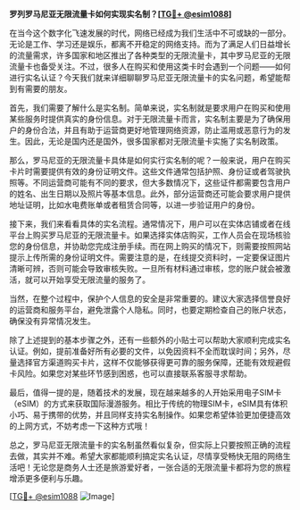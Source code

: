 **罗列罗马尼亚无限流量卡如何实现实名制？[[TG💪+ @esim1088](https://t.me/s/esim1088)]**

在当今这个数字化飞速发展的时代，网络已经成为我们生活中不可或缺的一部分。无论是工作、学习还是娱乐，都离不开稳定的网络支持。而为了满足人们日益增长的流量需求，许多国家和地区推出了各种类型的无限流量卡，其中罗马尼亚的无限流量卡也备受关注。不过，很多人在购买和使用这类卡时会遇到一个问题——如何进行实名认证？今天我们就来详细聊聊罗马尼亚无限流量卡的实名问题，希望能帮到有需要的朋友。

首先，我们需要了解什么是实名制。简单来说，实名制就是要求用户在购买和使用某些服务时提供真实的身份信息。对于无限流量卡而言，实名制主要是为了确保用户的身份合法，并且有助于运营商更好地管理网络资源，防止滥用或恶意行为的发生。因此，无论是国内还是国外，很多国家都对无限流量卡实施了实名制政策。

那么，罗马尼亚的无限流量卡具体是如何实行实名制的呢？一般来说，用户在购买卡片时需要提供有效的身份证明文件。这些文件通常包括护照、身份证或者驾驶执照等。不同运营商可能有不同的要求，但大多数情况下，这些证件都需要包含用户的姓名、出生日期以及照片等基本信息。此外，部分运营商还可能会要求用户提供地址证明，比如水电费账单或者租赁合同等，以进一步验证用户的身份。

接下来，我们来看看具体的实名流程。通常情况下，用户可以在实体店铺或者在线平台上购买罗马尼亚的无限流量卡。如果选择实体店购买，工作人员会在现场核验您的身份信息，并协助您完成注册手续。而在网上购买的情况下，则需要按照网站提示上传所需的身份证明文件。需要注意的是，在线提交资料时，一定要保证图片清晰可辨，否则可能会导致审核失败。一旦所有材料通过审核，您的账户就会被激活，就可以开始享受无限流量的服务了。

当然，在整个过程中，保护个人信息的安全是非常重要的。建议大家选择信誉良好的运营商和服务平台，避免泄露个人隐私。同时，也要定期检查自己的账户状态，确保没有异常情况发生。

除了上述提到的基本步骤之外，还有一些额外的小贴士可以帮助大家顺利完成实名认证。例如，提前准备好所有必要的文件，以免因资料不全而耽误时间；另外，尽量选择官方渠道购买卡片，这样不仅能够获得更可靠的服务保障，还能有效规避假卡风险。如果您对某些环节感到困惑，也可以直接联系客服寻求帮助。

最后，值得一提的是，随着技术的发展，现在越来越多的人开始采用电子SIM卡（eSIM）的方式来获取国际漫游服务。相比于传统的物理SIM卡，eSIM具有体积小巧、易于携带的优势，并且同样支持实名制操作。如果您希望体验更加便捷高效的上网方式，不妨考虑一下这种方式哦！

总之，罗马尼亚无限流量卡的实名制虽然看似复杂，但实际上只要按照正确的流程去做，其实并不难。希望大家都能顺利搞定实名认证，尽情享受畅快无阻的网络生活吧！无论您是商务人士还是旅游爱好者，一张合适的无限流量卡都将为您的旅程增添更多便利与乐趣。

[[TG💪+ @esim1088](https://t.me/s/esim1088) ![Image](https://i.postimg.cc/4NQfJmqS/Snipaste-2025-05-13-00-14-12.png)]